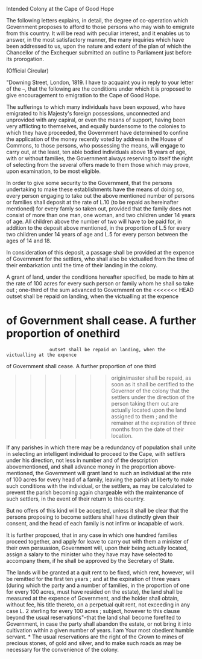 Intended Colony at the Cape of Good HopeThe following letters explains, in detail, the degree of
                    co-operation which Government proposes to afford to those persons who may
                    wish to emigrate from this country. It will be read with
                    peculiar interest, and it enables us to answer, in the most
                    satisfactory manner, the many inquiries which have been addressed to us,
                    upon the nature and extent of the plan of which the Chancellor of the Exchequer submitted an outline to Parliament
                    just before its prorogation.(Official Circular)"Downing Street, London, 1819. I have to acquaint you in reply to your
                    letter of the –, that the following are the conditions under which
                    it is proposed to give encouragement to emigration to the Cape of Good
                    Hope.The sufferings to which many individuals have been exposed, who
                    have emigrated to his Majesty's foreign possessions, unconnected
                    and unprovided with any capiral, or even the means of support, having been
                    very afflicting to themselves, and equally burdensome to the colonies to
                    which they have proceeded, the Government have determined
                    to confine the application of the money recently voted by address in the
                    House of Commons, to those persons, who possessing the means,
                    will engage to carry out, at the least, ten able bodied individuals above
                    18 years of age, with or without families, the Government always reserving
                    to itself the right of selecting from the several offers made to them
                    those which may prove, upon examination, to be most eligible.In order to give some security to the Government, that the persons
                    undertaking to make these establishments have the means of doing so, every
                    person engaging to take out the above mentioned number of persons or
                    families shall deposit at the rate of L.10 (to be repaid as hereinafter mentioned) for every famly so taken out, provided
                    that the family does not consist of more than one man, one woman, and
                    two children under 14 years of age. All children above the number of two
                    will have to be paid for, in addition to the deposit above mentioned, in
                    the proportion of L.5 for every two children under 14 years of
                    age and L.5 for every person between the ages of 14 and 18.In consideration of this deposit, a passage shall be provided at
                    the expence of Government for the settlers, who shall also be victualled
                    from the time of their embarkation until the time of their
                    landing in the colony.A grant of land, under the conditions hereafter specified, be
                    made to him at the rate of 100 acres for every such person or family whom
                    he shall so take out ; one-third of the sum advanced to Government on the
<<<<<<< HEAD
                    outset shall be repaid on landing, when the victualling at the expenceof Government shall cease. A further proportion of onethird
=======
                    outset shall be repaid on landing, when the victualling at the expenceof Government shall cease. A further proportion of one third
>>>>>>> origin/master
                    shall be repaid, as soon as it shall be certified to the Governor of the
                    colony that the settlers under the direction of the person
                    taking them out are actually located upon the land assigned to them ; and
                    the remainer at the expiration of three months from the date of their location.If any parishes in which there may be a redundancy of population shall unite
                    in selecting an intelligent individual to proceed to the Cape,
                    with settlers under his direction, not less in number and of the
                    description abovementioned, and shall advance money in the
                    proportion above-mentioned, the Government will grant land to such an
                    individual at the rate of 100 acres for every head of a family,
                    leaving the parish at liberty to make such conditions with the individual,
                    or the settlers, as may be calculated to prevent the parish becoming again
                    chargeable with the maintenance of such settlers, in the event of their
                    return to this country.But no offers of this kind will be accepted, unless it shall be clear that
                    the persons proposing to become settlers shall have distinctly given their
                    consent, and the head of each family is not infirm or incapable of
                    work.It is further proposed, that in any case in which one hundred families
                    proceed together, and apply for leave to carry out with them a minister of
                    their own persuasion, Government will, upon their being actually located,
                        assign a salary to the minister who they have may have
                    selected to accompany them, if he shall be approved by the Secretary
                    of State.The lands will be granted at a quit rent to be fixed, which rent, however,
                    will be remitted for the first ten years ; and at the expiration of three
                    years (during which the party and a number of families, in the proportion
                    of one for every 100 acres, must have resided on the estate), the land
                    shall be measured at the expence of Government, and the holder shall
                    obtain, without fee, his title thereto, on a perpetual quit rent, not
                    exceeding in any case L. 2 sterling for every 100 acres ; subject, however
                    to this clause beyond the usual reservations"–that the land shall
                    become forefited to Government, in case the party shall abandon the
                    estate, or not bring it into cultivation within a given number of years. I
                    am Your most obedient humble servant. * The usual reservations are the
                    right of the Crown to mines of precious stones, of gold and silver, and to
                    make such roads as may be necessary for the convenience of the colony.